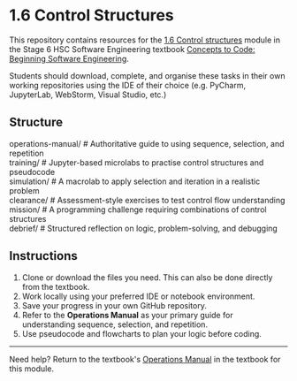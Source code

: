 # 1.6 Control Structures

This repository contains resources for the [1.6 Control structures](https://conceptstocode.apolloacademy.au/100-programming-fundamentals/1.6-control-structures) module in the Stage 6 HSC Software Engineering textbook [Concepts to Code: Beginning Software Engineering](https://conceptstocode.apolloacademy.au/).

Students should download, complete, and organise these tasks in their own working repositories using the IDE of their choice (e.g. PyCharm, JupyterLab, WebStorm, Visual Studio, etc.)

## Structure
operations-manual/   # Authoritative guide to using sequence, selection, and repetition<br>
training/            # Jupyter-based microlabs to practise control structures and pseudocode<br>
simulation/          # A macrolab to apply selection and iteration in a realistic problem<br>
clearance/           # Assessment-style exercises to test control flow understanding<br>
mission/             # A programming challenge requiring combinations of control structures<br>
debrief/             # Structured reflection on logic, problem-solving, and debugging<br>

## Instructions

1. Clone or download the files you need. This can also be done directly from the textbook.
2. Work locally using your preferred IDE or notebook environment.
3. Save your progress in your own GitHub repository.
4. Refer to the **Operations Manual** as your primary guide for understanding sequence, selection, and repetition.
5. Use pseudocode and flowcharts to plan your logic before coding.

---

Need help? Return to the textbook's [Operations Manual](https://conceptstocode.apolloacademy.au/100-programming-fundamentals/1.6-control-structures/operations-manual) in the textbook for this module.
